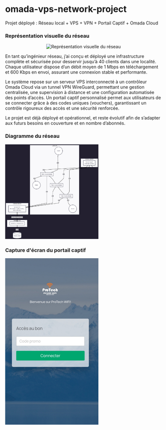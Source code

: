 # omada-vps-network-project
Projet déployé : Réseau local + VPS + VPN + Portail Captif + Omada Cloud
<h3>Représentation visuelle du réseau</h3>
<p align="center">
  <img src="images/representation-visulle-du-reseau.png" alt="Représentation visuelle du réseau" width="300" />
</p>
En tant qu’ingénieur réseau, j’ai conçu et déployé une infrastructure complète et sécurisée pour desservir jusqu’à 40 clients dans une localité. Chaque utilisateur dispose d’un débit moyen de 1 Mbps en téléchargement et 600 Kbps en envoi, assurant une connexion stable et performante.

Le système repose sur un serveur VPS interconnecté à un contrôleur Omada Cloud via un tunnel VPN WireGuard, permettant une gestion centralisée, une supervision à distance et une configuration automatisée des points d’accès.
Un portail captif personnalisé permet aux utilisateurs de se connecter grâce à des codes uniques (vouchers), garantissant un contrôle rigoureux des accès et une sécurité renforcée.

Le projet est déjà déployé et opérationnel, et reste évolutif afin de s’adapter aux futurs besoins en couverture et en nombre d’abonnés.

<h3>Diagramme du réseau</h3>
<p align=("center")>
<img src="images/diagramme-du-reseau.png" alt="Diagramme"
  width="300" />
</p>

<h3>Capture d'écran du portail captif</h3>
<p align=("center")>
<img src="images/screenshot-du-portail-captif.jpg" width="300" />
</p>
